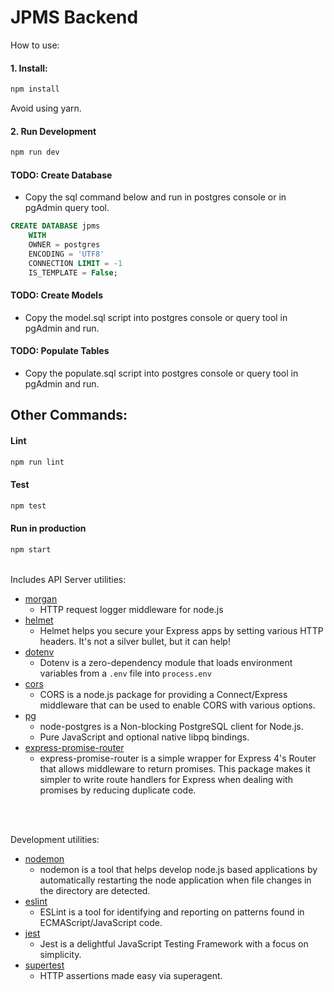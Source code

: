 # JPMS Backend

How to use:

#### 1. Install:
```sh
npm install
```
Avoid using yarn.

#### 2. Run Development
```sh
npm run dev
```

#### TODO: Create Database
  * Copy the sql command below and run in postgres console or in pgAdmin query tool.
```sql
CREATE DATABASE jpms
    WITH
    OWNER = postgres
    ENCODING = 'UTF8'
    CONNECTION LIMIT = -1
    IS_TEMPLATE = False;
```
#### TODO: Create Models
  * Copy the model.sql script into postgres console or query tool in pgAdmin and run.
#### TODO: Populate Tables
  * Copy the populate.sql script into postgres console or query tool in pgAdmin and run.

## Other Commands:

#### Lint
```sh
npm run lint
```

#### Test
```sh
npm test
```
#### Run in production
```sh
npm start
```

<br />
Includes API Server utilities:

* [morgan](https://www.npmjs.com/package/morgan)
  * HTTP request logger middleware for node.js
* [helmet](https://www.npmjs.com/package/helmet)
  * Helmet helps you secure your Express apps by setting various HTTP headers. It's not a silver bullet, but it can help!
* [dotenv](https://www.npmjs.com/package/dotenv)
  * Dotenv is a zero-dependency module that loads environment variables from a `.env` file into `process.env`
* [cors](https://www.npmjs.com/package/cors)
  * CORS is a node.js package for providing a Connect/Express middleware that can be used to enable CORS with various options.
* [pg](https://www.npmjs.com/package/pg)
  * node-postgres is a Non-blocking PostgreSQL client for Node.js. 
  * Pure JavaScript and optional native libpq bindings.
* [express-promise-router](https://www.npmjs.com/package/express-promise-router)
  * express-promise-router is a simple wrapper for Express 4's Router that allows middleware to return promises. This package makes it simpler to write route handlers for Express when dealing with promises by reducing duplicate code.
<br>
<br>

Development utilities:

* [nodemon](https://www.npmjs.com/package/nodemon)
  * nodemon is a tool that helps develop node.js based applications by automatically restarting the node application when file changes in the directory are detected.
* [eslint](https://www.npmjs.com/package/eslint)
  * ESLint is a tool for identifying and reporting on patterns found in ECMAScript/JavaScript code.
* [jest](https://www.npmjs.com/package/jest)
  * Jest is a delightful JavaScript Testing Framework with a focus on simplicity.
* [supertest](https://www.npmjs.com/package/supertest)
  * HTTP assertions made easy via superagent.


